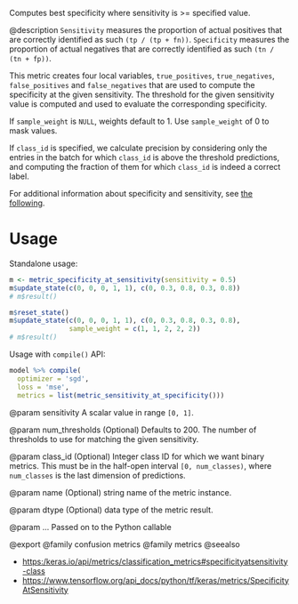 Computes best specificity where sensitivity is >= specified value.

@description
`Sensitivity` measures the proportion of actual positives that are correctly
identified as such `(tp / (tp + fn))`.
`Specificity` measures the proportion of actual negatives that are correctly
identified as such `(tn / (tn + fp))`.

This metric creates four local variables, `true_positives`,
`true_negatives`, `false_positives` and `false_negatives` that are used to
compute the specificity at the given sensitivity. The threshold for the
given sensitivity value is computed and used to evaluate the corresponding
specificity.

If `sample_weight` is `NULL`, weights default to 1.
Use `sample_weight` of 0 to mask values.

If `class_id` is specified, we calculate precision by considering only the
entries in the batch for which `class_id` is above the threshold
predictions, and computing the fraction of them for which `class_id` is
indeed a correct label.

For additional information about specificity and sensitivity, see
[the following](https://en.wikipedia.org/wiki/Sensitivity_and_specificity).

# Usage
Standalone usage:


```r
m <- metric_specificity_at_sensitivity(sensitivity = 0.5)
m$update_state(c(0, 0, 0, 1, 1), c(0, 0.3, 0.8, 0.3, 0.8))
# m$result()
```


```r
m$reset_state()
m$update_state(c(0, 0, 0, 1, 1), c(0, 0.3, 0.8, 0.3, 0.8),
               sample_weight = c(1, 1, 2, 2, 2))
# m$result()
```

Usage with `compile()` API:


```r
model %>% compile(
  optimizer = 'sgd',
  loss = 'mse',
  metrics = list(metric_sensitivity_at_specificity()))
```

@param sensitivity
A scalar value in range `[0, 1]`.

@param num_thresholds
(Optional) Defaults to 200. The number of thresholds to
use for matching the given sensitivity.

@param class_id
(Optional) Integer class ID for which we want binary metrics.
This must be in the half-open interval `[0, num_classes)`, where
`num_classes` is the last dimension of predictions.

@param name
(Optional) string name of the metric instance.

@param dtype
(Optional) data type of the metric result.

@param ...
Passed on to the Python callable

@export
@family confusion metrics
@family metrics
@seealso
+ <https:/keras.io/api/metrics/classification_metrics#specificityatsensitivity-class>
+ <https://www.tensorflow.org/api_docs/python/tf/keras/metrics/SpecificityAtSensitivity>


